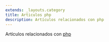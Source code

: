 ```yaml
---
extends: _layouts.category
title: Articulos php
description: Artículos relacionados con php
---
```


Artículos relacionados con [php](https://www.php.net/)
